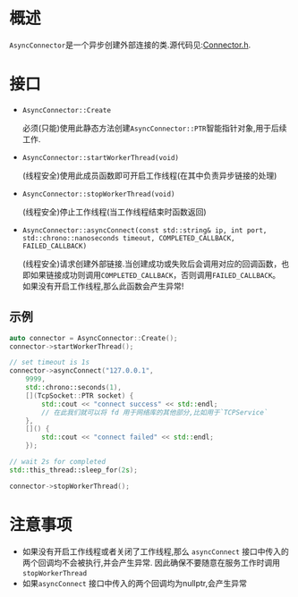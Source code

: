 # 概述
`AsyncConnector`是一个异步创建外部连接的类.源代码见:[Connector.h](https://github.com/IronsDu/brynet/blob/master/src/brynet/net/Connector.h).

# 接口

- `AsyncConnector::Create`
    

    必须(只能)使用此静态方法创建`AsyncConnector::PTR`智能指针对象,用于后续工作.

- `AsyncConnector::startWorkerThread(void)`
    
    (线程安全)使用此成员函数即可开启工作线程(在其中负责异步链接的处理)

- `AsyncConnector::stopWorkerThread(void)`
    
    (线程安全)停止工作线程(当工作线程结束时函数返回)

- `AsyncConnector::asyncConnect(const std::string& ip, int port, std::chrono::nanoseconds timeout, COMPLETED_CALLBACK, FAILED_CALLBACK)`
    
    (线程安全)请求创建外部链接.当创建成功或失败后会调用对应的回调函数，也即如果链接成功则调用`COMPLETED_CALLBACK`，否则调用`FAILED_CALLBACK`。</br>
    如果没有开启工作线程,那么此函数会产生异常!

## 示例
```C++
auto connector = AsyncConnector::Create();
connector->startWorkerThread();

// set timeout is 1s
connector->asyncConnect("127.0.0.1", 
    9999, 
    std::chrono::seconds(1),
    [](TcpSocket::PTR socket) {
        std::cout << "connect success" << std::endl;
        // 在此我们就可以将 fd 用于网络库的其他部分,比如用于`TCPService`
    },
    []() {
        std::cout << "connect failed" << std::endl;
    });

// wait 2s for completed
std::this_thread::sleep_for(2s);

connector->stopWorkerThread();
```

# 注意事项
- 如果没有开启工作线程或者关闭了工作线程,那么 `asyncConnect` 接口中传入的两个回调均不会被执行,并会产生异常.
  因此确保不要随意在服务工作时调用`stopWorkerThread`
- 如果`asyncConnect` 接口中传入的两个回调均为nullptr,会产生异常
